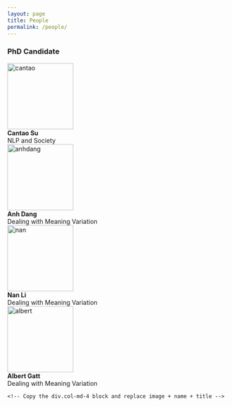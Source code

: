 ```yaml
---
layout: page
title: People
permalink: /people/
---
```



<!-- <img src="{{ 'assets/images/anhdang.jpg' | relative_url }}" class="img-thumbnail" alt="anh2"> -->

 <div class="container">
  <h3>PhD Candidate</h3>
  <div class="row text-center">
  <!-- Person 1 -->
  <div class="col-md-6 mb-4">
    <img src="{{ 'assets/images/cantao.jpg' | relative_url }}" class="img-thumbnail rounded"
         style="width: 150px; height: 150px; object-fit: cover;" alt="cantao">
    <div class="mt-2 p-2 rounded bg-light">
      <strong>Cantao Su</strong><br>
      NLP and Society
    </div>
  </div>

  <!-- Person 2 -->
  <div class="col-md-6 mb-4">
    <img src="{{ 'assets/images/anhdang.jpg' | relative_url }}" class="img-thumbnail rounded"
         style="width: 150px; height: 150px; object-fit: cover;" alt="anhdang">
    <div class="mt-2 p-2 rounded bg-light">
      <strong>Anh Dang</strong><br>
      Dealing with Meaning Variation
    <div>
  <div>
  <div class="row text-center">
  <!-- Person 1 -->
  <div class="col-md-6 mb-4">
    <img src="{{ 'assets/images/nanli.jpg' | relative_url }}" class="img-thumbnail rounded"
         style="width: 150px; height: 150px; object-fit: cover;" alt="nan">
    <div class="mt-2 p-2 rounded bg-light">
      <strong>Nan Li</strong><br>
      Dealing with Meaning Variation
    </div>
  </div>

  <!-- Person 2 -->
  <div class="col-md-6 mb-4">
    <img src="{{ 'assets/images/albert.jpg' | relative_url }}" class="img-thumbnail rounded"
         style="width: 150px; height: 150px; object-fit: cover;" alt="albert">
    <div class="mt-2 p-2 rounded bg-light">
      <strong>Albert Gatt</strong><br>
      Dealing with Meaning Variation
    </div>
  </div>
</div>


 <!--
  <div class="row text-center">
    <div class="col-md-4 mb-4">
      <img src="{{ 'assets/images/anhdang.jpg' | relative_url }}" class="img-thumbnail rounded" style="width: 150px; height: 150px; object-fit: cover;" alt="AnhDang">
      <div class="mt-2 p-2 rounded bg-light">
        <strong>Anh Dang</strong><br>
        Dealing with Meaning Variation
      </div>
    </div>
    <div class="col-md-4 mb-4">
      <img src="{{ 'assets/images/cantao.jpg' | relative_url }}" class="img-thumbnail rounded" style="width: 150px; height: 150px; object-fit: cover;" alt="cantao">
      <div class="mt-2 p-2 rounded bg-light">
        <strong>Cantao Su</strong><br>
        NLP and Society
      </div>
    </div>

    
    <!-- Repeat for more people -->
    <!-- Copy the div.col-md-4 block and replace image + name + title -->
  <!-- </div>
</div>
